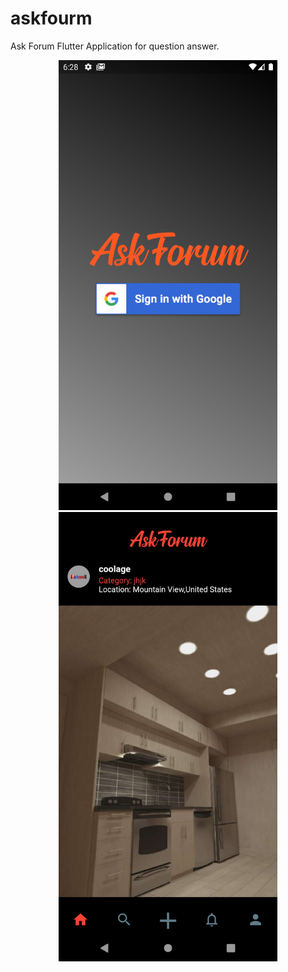 # askfourm
Ask Forum Flutter Application for question answer.
<p align="center">
  <img src="https://github.com/Techbittu/askfourm/blob/master/Screenshot_1593046732.png" width="350" title="hover text">
  <img src="https://github.com/Techbittu/askfourm/blob/master/Screenshot_1593046739.png" width="350" alt="accessibility text">
</p>
